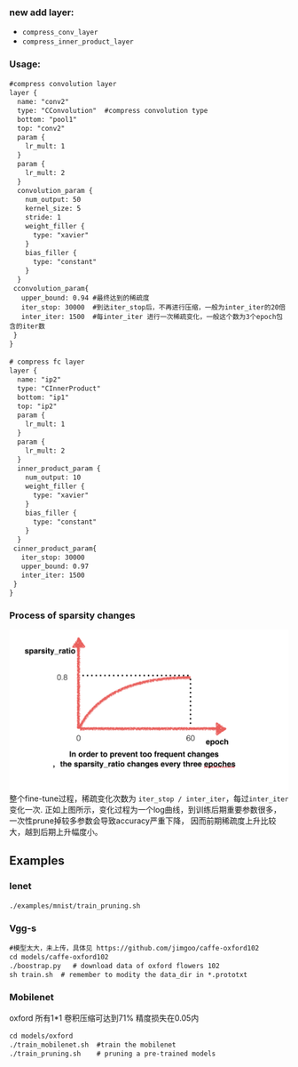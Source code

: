 ### new add layer:
- `compress_conv_layer`
- `compress_inner_product_layer`

### Usage:

```
#compress convolution layer
layer {
  name: "conv2"
  type: "CConvolution"  #compress convolution type
  bottom: "pool1"
  top: "conv2"
  param {
    lr_mult: 1
  }
  param {
    lr_mult: 2
  }
  convolution_param {
    num_output: 50
    kernel_size: 5
    stride: 1
    weight_filler {
      type: "xavier"
    }
    bias_filler {
      type: "constant"
    }
  }
 cconvolution_param{
   upper_bound: 0.94 #最终达到的稀疏度
   iter_stop: 30000  #到达iter_stop后，不再进行压缩，一般为inter_iter的20倍
   inter_iter: 1500  #每inter_iter 进行一次稀疏变化，一般这个数为3个epoch包含的iter数
 }
}

# compress fc layer
layer {
  name: "ip2"
  type: "CInnerProduct"
  bottom: "ip1"
  top: "ip2"
  param {
    lr_mult: 1
  }
  param {
    lr_mult: 2
  }
  inner_product_param {
    num_output: 10
    weight_filler {
      type: "xavier"
    }
    bias_filler {
      type: "constant"
    }
  }
 cinner_product_param{
   iter_stop: 30000
   upper_bound: 0.97
   inter_iter: 1500
 }
}

```
### Process of sparsity changes
![](./examples/photo/log.png)
整个fine-tune过程，稀疏变化次数为  `iter_stop / inter_iter`，每过`inter_iter` 变化一次. 正如上图所示，变化过程为一个log曲线，到训练后期重要参数很多， 一次性prune掉较多参数会导致accuracy严重下降， 因而前期稀疏度上升比较大，越到后期上升幅度小。


## Examples
### lenet
`./examples/mnist/train_pruning.sh`


### Vgg-s
```
#模型太大，未上传，具体见 https://github.com/jimgoo/caffe-oxford102
cd models/caffe-oxford102
./boostrap.py   # download data of oxford flowers 102
sh train.sh  # remember to modity the data_dir in *.prototxt
```

### Mobilenet
oxford 所有1*1 卷积压缩可达到71% 精度损失在0.05内
```
cd models/oxford
./train_mobilenet.sh  #train the mobilenet 
./train_pruning.sh    # pruning a pre-trained models

```

